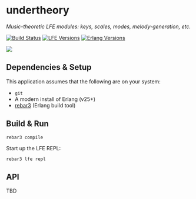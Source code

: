 # undertheory

*Music-theoretic LFE modules: keys, scales, modes, melody-generation, etc.*

[![Build Status][gh-actions-badge]][gh-actions]
[![LFE Versions][lfe badge]][lfe]
[![Erlang Versions][erlang badge]][versions]

[![][logo]][logo-large]

## Dependencies & Setup

This application assumes that the following are on your system:

* `git`
* A modern install of Erlang (v25+)
* [rebar3](https://www.rebar3.org/) (Erlang build tool)

## Build & Run

```shell
rebar3 compile
```

Start up the LFE REPL:

``` shell
rebar3 lfe repl
```

## API

TBD

[//]: ---Named-Links---

[logo]: priv/images/project-logo.png
[logo-large]: priv/images/project-logo-large.png
[gh-actions-badge]: https://github.com/ut-proj/undertheory/workflows/ci%2Fcd/badge.svg
[gh-actions]: https://github.com/ut-proj/undertheory/actions
[lfe]: https://github.com/lfe/lfe
[lfe badge]: https://img.shields.io/badge/lfe-2.1-blue.svg
[erlang badge]: https://img.shields.io/badge/erlang-25+-blue.svg
[versions]: https://github.com/ut-proj/undertheory/blob/master/.github/workflows/cicd.yml
